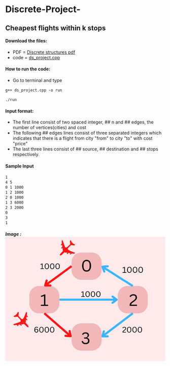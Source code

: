 # Discrete-Project-
## Cheapest flights within k stops
#### Download the files:
 - PDF = [Discrete structures pdf](https://github.com/SuyashGaurav/Discrete-Project-/blob/main/Discrete%20Structures%20Project%20(1).pdf)
 - code = [ds_project.cpp](https://github.com/SuyashGaurav/Discrete-Project-/blob/main/ds_project.cpp)
 
#### How to run the code:
- Go to terminal and type 
```
g++ ds_project.cpp -o run
```
```
./run
```
#### Input format:
 - The first line consist of two spaced integer, ## n and ## edges, the number of vertices(cities) and cost
 - The following ## edges lines consist of three separated integers which indicates that there is a flight from city "from" to city "to" with cost "price"
 - The last three lines consist of ## source, ## destination and ## stops respectively.
#### Sample Input
```
1
4 5
0 1 1000
1 2 1000
2 0 1000
1 3 6000
2 3 2000
0
3
1
```
##### Image : ![EiiFc](https://github.com/SuyashGaurav/Discrete-Project-/blob/main/graph1.png)
